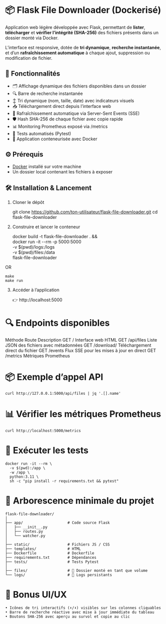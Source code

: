 # 📦 Flask File Downloader (Dockerisé)

Application web légère développée avec Flask, permettant de **lister**, **télécharger** et **vérifier l’intégrité (SHA-256)** des fichiers présents dans un dossier monté via Docker.

L’interface est responsive, dotée de **tri dynamique**, **recherche instantanée**, et d’un **rafraîchissement automatique** à chaque ajout, suppression ou modification de fichier.


## 🚀 Fonctionnalités

- 🗂️ Affichage dynamique des fichiers disponibles dans un dossier
- 🔍 Barre de recherche instantanée
- ↕️ Tri dynamique (nom, taille, date) avec indicateurs visuels
- 📥 Téléchargement direct depuis l’interface web
- 🔄 Rafraîchissement automatique via Server-Sent Events (SSE)
- 🛡️ Hash SHA-256 de chaque fichier avec copie rapide
- 📊 Monitoring Prometheus exposé via /metrics
- 🧪 Tests automatisés (Pytest)
- 🐳 Application conteneurisée avec Docker


## ⚙️ Prérequis

- [Docker](https://docs.docker.com/get-docker/) installé sur votre machine
- Un dossier local contenant les fichiers à exposer


## 🛠️ Installation & Lancement

1. Cloner le dépôt

	git clone https://github.com/ton-utilisateur/flask-file-downloader.git
	cd flask-file-downloader

2. Construire et lancer le conteneur

	docker build -t flask-file-downloader . && \
	docker run -it --rm -p 5000:5000 \
	-v $(pwd)/logs:/logs \
	-v $(pwd)/files:/data \
	flask-file-downloader

OR

	make
	make run

3. Accéder à l’application

	👉 http://localhost:5000


# 🔍 Endpoints disponibles

Méthode	Route	Description
GET	/	Interface web HTML
GET	/api/files	Liste JSON des fichiers avec métadonnées
GET	/download/<nom>	Téléchargement direct du fichier
GET	/events	Flux SSE pour les mises à jour en direct
GET /metrics Métriques Prometheus


# 📦 Exemple d’appel API

	curl http://127.0.0.1:5000/api/files | jq '.[].name'


# 📊 Vérifier les métriques Prometheus

	curl http://localhost:5000/metrics


# 🧪 Exécuter les tests

	docker run -it --rm \
	  -v $(pwd):/app \
	  -w /app \
	  python:3.11 \
	  sh -c "pip install -r requirements.txt && pytest"


# 📁 Arborescence minimale du projet
	
	flask-file-downloader/
	│
	├── app/                    # Code source Flask
	│   ├── __init__.py
	│   ├── routes.py
	│   └── watcher.py
	│
	├── static/                 # Fichiers JS / CSS
	├── templates/              # HTML
	├── Dockerfile              # Dockerfile
	├── requirements.txt        # Dépendances
	├── tests/                  # Tests Pytest
	│
	├── files/                  # 📂 Dossier monté en tant que volume
	└── logs/                   # 📂 Logs persistants


# 🧠 Bonus UI/UX
	• Icônes de tri interactifs (⬆️/⬇️) visibles sur les colonnes cliquables
	• Barre de recherche réactive avec mise à jour immédiate du tableau
	• Boutons SHA-256 avec aperçu au survol et copie au clic
